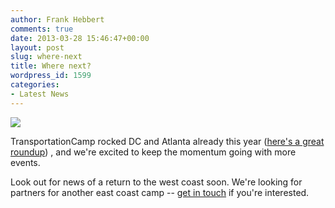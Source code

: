 ```yaml
---
author: Frank Hebbert
comments: true
date: 2013-03-28 15:46:47+00:00
layout: post
slug: where-next
title: Where next?
wordpress_id: 1599
categories:
- Latest News
---
```


![](http://transportationcamp.org/wp-content/uploads/2012/12/tcampso.png)

TransportationCamp rocked DC and Atlanta already this year ([here's a great roundup](http://clatl.com/freshloaf/archives/2013/02/13/transportationcamp-south-is-a-wonks-heaven)) , and we're excited to keep the momentum going with more events.

Look out for news of a return to the west coast soon. We're looking for partners for another east coast camp -- [get in touch](http://openplans.org/contact/) if you're interested.
